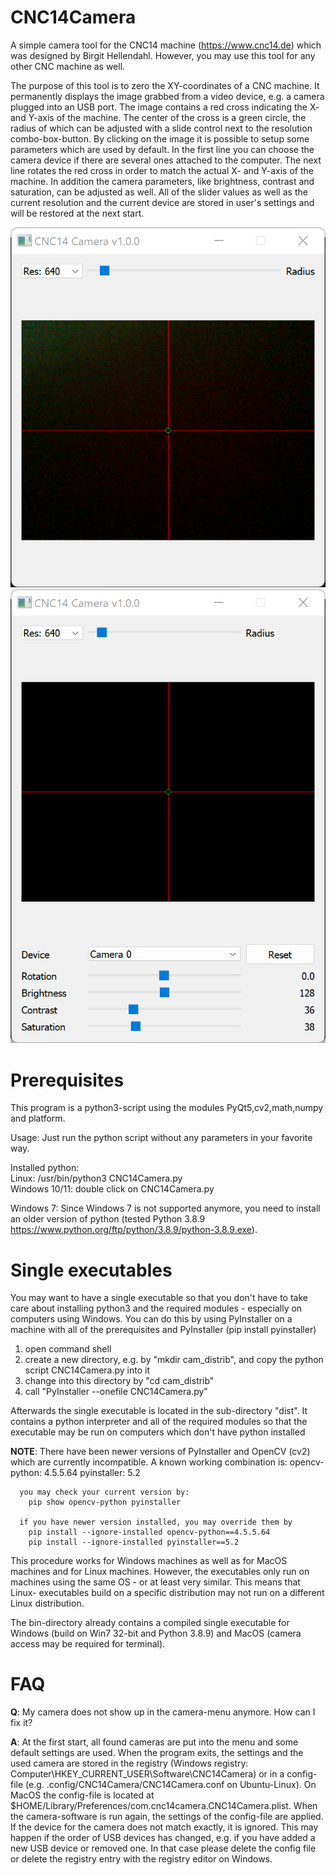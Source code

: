 # CNC14Camera
A simple camera tool for the CNC14 machine (https://www.cnc14.de) which was designed by
Birgit Hellendahl.
However, you may use this tool for any other CNC machine as well.

The purpose of this tool is to zero the XY-coordinates of a CNC machine.
It permanently displays the image grabbed from a video device, e.g. a camera
plugged into an USB port. The image contains a red cross indicating the X-
and Y-axis of the machine. The center of the cross is a green circle, the radius
of which can be adjusted with a slide control next to the resolution
combo-box-button.
By clicking on the image it is possible to setup some parameters which are
used by default. In the first line you can choose the camera device if there
are several ones attached to the computer.
The next line rotates the red cross in order to match the actual X-
and Y-axis of the machine. In addition the camera parameters, like brightness,
contrast and saturation, can be adjusted as well.
All of the slider values as well as the current resolution and the current
device are stored in user's settings and will be restored at the next start.


![image](CNC14Camera.png "Default view")
![image](CNC14Camera_setup.png "Setup view")

# Prerequisites
This program is a python3-script using the modules PyQt5,cv2,math,numpy and
platform.

Usage: Just run the python script without any parameters in your favorite way.

Installed python:<br>
Linux: /usr/bin/python3 CNC14Camera.py<br>
Windows 10/11: double click on CNC14Camera.py<br>

Windows 7: Since Windows 7 is not supported anymore, you need to install an
older version of python (tested Python 3.8.9 https://www.python.org/ftp/python/3.8.9/python-3.8.9.exe).


# Single executables
You may want to have a single executable so that you don't have to take care
about installing python3 and the required modules - especially on computers
using Windows.
You can do this by using PyInstaller on a machine with all of the
prerequisites and PyInstaller (pip install pyinstaller)
1. open command shell
2. create a new directory, e.g. by "mkdir cam_distrib", and copy the python
   script CNC14Camera.py into it
3. change into this directory by "cd cam_distrib"
4. call "PyInstaller --onefile CNC14Camera.py"

Afterwards the single executable is located in the sub-directory "dist". 
It contains a python interpreter and all of the required modules so that
the executable may be run on computers which don't have python installed

**NOTE**: There have been newer versions of PyInstaller and OpenCV (cv2) which
      are currently incompatible. A known working combination is:
      opencv-python: 4.5.5.64
      pyinstaller: 5.2

      you may check your current version by:
        pip show opencv-python pyinstaller

      if you have newer version installed, you may override them by
        pip install --ignore-installed opencv-python==4.5.5.64
        pip install --ignore-installed pyinstaller==5.2

This procedure works for Windows machines as well as for MacOS machines
and for Linux machines. However, the executables only run on machines
using the same OS - or at least very similar. This means that Linux-
executables build on a specific distribution may not run on a different
Linux distribution.

The bin-directory already contains a compiled single executable for
Windows (build on Win7 32-bit and Python 3.8.9) and MacOS (camera access may be required for terminal).

# FAQ
**Q**: My camera does not show up in the camera-menu anymore. How can I fix it?

**A**: At the first start, all found cameras are put into the menu and some default settings are used.
   When the program exits, the settings and the used camera are stored in the registry (Windows registry:
   Computer\HKEY_CURRENT_USER\Software\CNC14Camera) or in a config-file (e.g. .config/CNC14Camera/CNC14Camera.conf
   on Ubuntu-Linux). On MacOS the config-file is located at $HOME/Library/Preferences/com.cnc14camera.CNC14Camera.plist.
   When the camera-software is run again, the settings of the config-file are applied. If the device
   for the camera does not match exactly, it is ignored. This may happen if the order of USB devices has
   changed, e.g. if you have added a new USB device or removed one.
   In that case please delete the config file or delete the registry entry with the registry editor on
   Windows.
